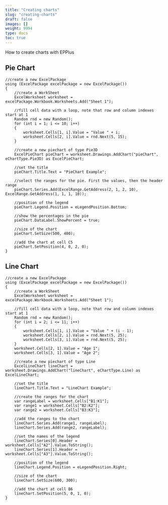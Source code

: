 ```yaml
---
title: "Creating charts"
slug: "creating-charts"
draft: false
images: []
weight: 9994
type: docs
toc: true
---
```


How to create charts with EPPlus

## Pie Chart
    //create a new ExcelPackage
    using (ExcelPackage excelPackage = new ExcelPackage())
    {
        //create a WorkSheet
        ExcelWorksheet worksheet = excelPackage.Workbook.Worksheets.Add("Sheet 1");
    
        //fill cell data with a loop, note that row and column indexes start at 1
        Random rnd = new Random();
        for (int i = 1; i <= 10; i++)
        {
            worksheet.Cells[1, i].Value = "Value " + i;
            worksheet.Cells[2, i].Value = rnd.Next(5, 15);
        }
    
        //create a new piechart of type Pie3D
        ExcelPieChart pieChart = worksheet.Drawings.AddChart("pieChart", eChartType.Pie3D) as ExcelPieChart;
    
        //set the title
        pieChart.Title.Text = "PieChart Example";
    
        //select the ranges for the pie. First the values, then the header range
        pieChart.Series.Add(ExcelRange.GetAddress(2, 1, 2, 10), ExcelRange.GetAddress(1, 1, 1, 10));
    
        //position of the legend
        pieChart.Legend.Position = eLegendPosition.Bottom;
    
        //show the percentages in the pie
        pieChart.DataLabel.ShowPercent = true;
    
        //size of the chart
        pieChart.SetSize(500, 400);
    
        //add the chart at cell C5
        pieChart.SetPosition(4, 0, 2, 0);
    }

## Line Chart
    //create a new ExcelPackage
    using (ExcelPackage excelPackage = new ExcelPackage())
    {
        //create a WorkSheet
        ExcelWorksheet worksheet = excelPackage.Workbook.Worksheets.Add("Sheet 1");
    
        //fill cell data with a loop, note that row and column indexes start at 1
        Random rnd = new Random();
        for (int i = 2; i <= 11; i++)
        {
            worksheet.Cells[1, i].Value = "Value " + (i - 1);
            worksheet.Cells[2, i].Value = rnd.Next(5, 25);
            worksheet.Cells[3, i].Value = rnd.Next(5, 25);
        }
        worksheet.Cells[2, 1].Value = "Age 1";
        worksheet.Cells[3, 1].Value = "Age 2";
    
        //create a new piechart of type Line
        ExcelLineChart lineChart = worksheet.Drawings.AddChart("lineChart", eChartType.Line) as ExcelLineChart;
    
        //set the title
        lineChart.Title.Text = "LineChart Example";
    
        //create the ranges for the chart
        var rangeLabel = worksheet.Cells["B1:K1"];
        var range1 = worksheet.Cells["B2:K2"];
        var range2 = worksheet.Cells["B3:K3"];
    
        //add the ranges to the chart
        lineChart.Series.Add(range1, rangeLabel);
        lineChart.Series.Add(range2, rangeLabel);
    
        //set the names of the legend
        lineChart.Series[0].Header = worksheet.Cells["A2"].Value.ToString();
        lineChart.Series[1].Header = worksheet.Cells["A3"].Value.ToString();
    
        //position of the legend
        lineChart.Legend.Position = eLegendPosition.Right;
    
        //size of the chart
        lineChart.SetSize(600, 300);
    
        //add the chart at cell B6
        lineChart.SetPosition(5, 0, 1, 0);
    }

